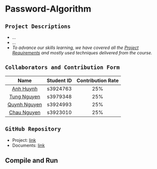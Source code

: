# Password-Algorithm

## `Project Descriptions`
- _..._
- _..._
- _To advance our skills learning, we have covered all the [Project Requirements](https://rmit.instructure.com/courses/131308/assignments/883729) and mostly used techniques delivered from the course._

## `Collaborators and Contribution Form`
|                        Name                        |    Student ID    | Contribution Rate |
|:--------------------------------------------------:|:----------------:|:-----------------:|
|     [Anh Huynh](https://github.com/AnhNhat03)      |     s3924763     |        25%        |
|     [Tung Nguyen](https://github.com/sonTungN)     |     s3979348     |        25%        |
|    [Quynh Nguyen](https://github.com/ngaodg4f)     |     s3924993     |        25%        |
|     [Chau Nguyen](https://github.com/Chau1710)     |     s3923010     |        25%        |


## `GitHub Repository`
- Project: [link]()
- Documents: [link]()

## Compile and Run